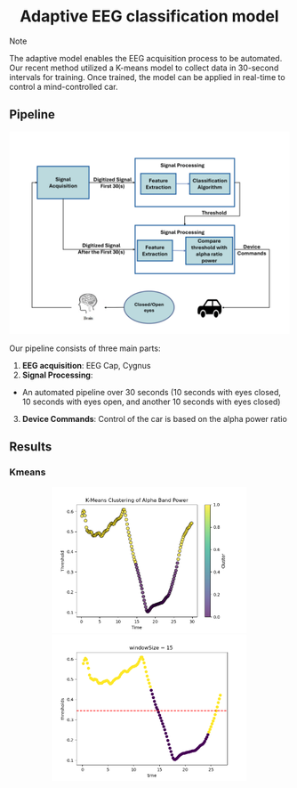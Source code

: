 <h1 align="center">Adaptive EEG classification model</h1>

> [!NOTE]
> The adaptive model enables the EEG acquisition process to be automated. Our recent method utilized a K-means model to collect data in 30-second intervals for training.
> Once trained, the model can be applied in real-time to control a mind-controlled car.

## Pipeline
<div align="center">
  <img src="./assets/pipeline.png" width=600>
</div>

Our pipeline consists of three main parts:
1. **EEG acquisition**: EEG Cap, Cygnus
2. **Signal Processing**:
  - An automated pipeline over 30 seconds (10 seconds with eyes closed, 10 seconds with eyes open, and another 10 seconds with eyes closed)
3. **Device Commands**: Control of the car is based on the alpha power ratio


## Results
### Kmeans
<div align="center">
  <img src="./assets/kmeans_feature.png" width=350>
  <img src="./assets/kmeans_windows15.png" width=350>
</div>

